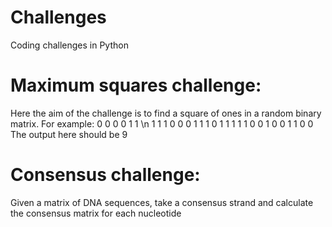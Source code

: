 # Challenges
Coding challenges in Python

# Maximum squares challenge:
Here the aim of the challenge is to find a square of ones in a random binary matrix. For example:
0 0 0 0 1 1 \n
1 1 1 0 0 0
1 1 1 0 1 1
1 1 1 0 0 1
0 0 1 1 0 0
The output here should be 9

# Consensus challenge:
Given a matrix of DNA sequences, take a consensus strand and calculate the consensus matrix for each nucleotide
